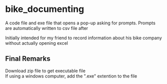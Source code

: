 # bike_documenting
A code file and exe file that opens a pop-up asking for prompts. Prompts are automatically written to csv file after

Initially intended for my friend to record information about his bike company without actually opening excel


## Final Remarks

Download zip file to get executable file<br>
If using a windows computer, add the ".exe" extention to the file
